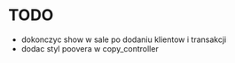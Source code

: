 # TODO
- dokonczyc show w sale po dodaniu klientow i transakcji
- dodac styl poovera w copy_controller
